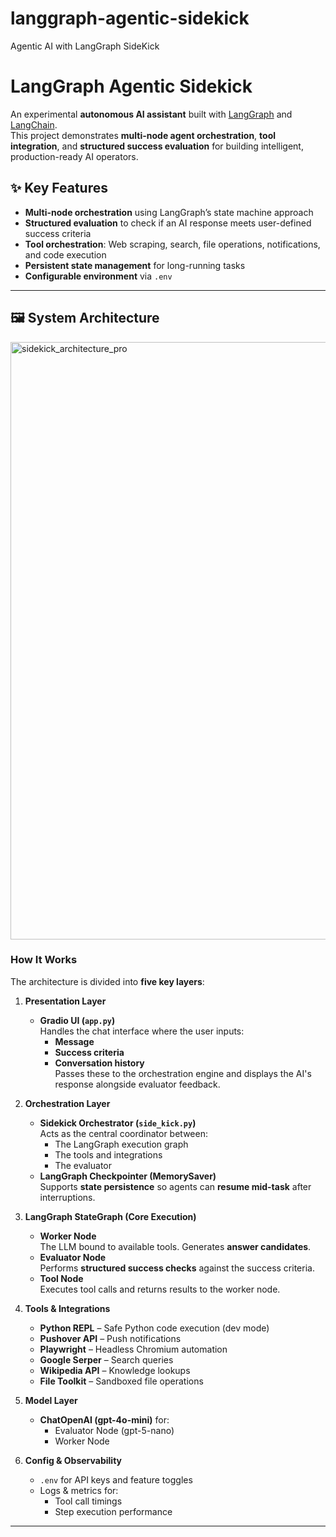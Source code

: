 # langgraph-agentic-sidekick
Agentic AI with LangGraph SideKick
# LangGraph Agentic Sidekick

An experimental **autonomous AI assistant** built with [LangGraph](https://github.com/langchain-ai/langgraph) and [LangChain](https://www.langchain.com/).  
This project demonstrates **multi-node agent orchestration**, **tool integration**, and **structured success evaluation** for building intelligent, production-ready AI operators.


## ✨ Key Features
- **Multi-node orchestration** using LangGraph’s state machine approach
- **Structured evaluation** to check if an AI response meets user-defined success criteria
- **Tool orchestration**: Web scraping, search, file operations, notifications, and code execution
- **Persistent state management** for long-running tasks
- **Configurable environment** via `.env`
---

## 🖼️ System Architecture

<img width="1430" height="956" alt="sidekick_architecture_pro" src="https://github.com/user-attachments/assets/ae5ebd1c-76be-4810-ae44-222e4967484f" />


### **How It Works**
The architecture is divided into **five key layers**:

1. **Presentation Layer**
   - **Gradio UI (`app.py`)**  
     Handles the chat interface where the user inputs:
     - **Message**
     - **Success criteria**
     - **Conversation history**  
     Passes these to the orchestration engine and displays the AI's response alongside evaluator feedback.

2. **Orchestration Layer**
   - **Sidekick Orchestrator (`side_kick.py`)**  
     Acts as the central coordinator between:
     - The LangGraph execution graph
     - The tools and integrations
     - The evaluator
   - **LangGraph Checkpointer (MemorySaver)**  
     Supports **state persistence** so agents can **resume mid-task** after interruptions.

3. **LangGraph StateGraph (Core Execution)**
   - **Worker Node**  
     The LLM bound to available tools. Generates **answer candidates**.
   - **Evaluator Node**  
     Performs **structured success checks** against the success criteria.
   - **Tool Node**  
     Executes tool calls and returns results to the worker node.

4. **Tools & Integrations**
   - **Python REPL** – Safe Python code execution (dev mode)
   - **Pushover API** – Push notifications
   - **Playwright** – Headless Chromium automation
   - **Google Serper** – Search queries
   - **Wikipedia API** – Knowledge lookups
   - **File Toolkit** – Sandboxed file operations

5. **Model Layer**
   - **ChatOpenAI (gpt-4o-mini)** for:
     - Evaluator Node (gpt-5-nano)
     - Worker Node 

6. **Config & Observability**
   - `.env` for API keys and feature toggles
   - Logs & metrics for:
     - Tool call timings
     - Step execution performance

---




